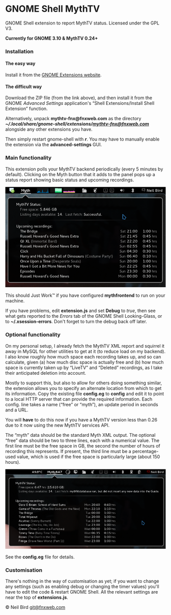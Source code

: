 GNOME Shell MythTV
==================

GNOME Shell extension to report MythTV status.  Licensed under the GPL V3.

**Currently for GNOME 3.10 & MythTV 0.24+**


### Installation

#### The easy way

Install it from the [GNOME Extensions website](https://extensions.gnome.org/).

#### The difficult way

Download the ZIP file (from the link above), and then install it from the GNOME
*Advanced Settings* application's “Shell Extensions/Install Shell Extension”
function.

Alternatively, unpack **mythtv-fnx<span>@</span>fnxweb.com** as the directory
***~/.local/share/gnome-shell/extensions/mythtv-fnx@fnxweb.com***
alongside any other extensions you have.

Then simply restart gnome-shell with ***<Alt-F2>r***.  You may have to manually
enable the extension via the **advanced-settings** GUI.


### Main functionality

This extension polls your MythTV backend periodically (every 5 minutes by
default).  Clicking on the Myth button that it adds to the panel pops up a
status report showing basic status and upcoming recordings.

![Screenshot](https://github.com/fnxweb/gnome-shell-mythtv/raw/master/images/screenshot-1.png)

This should Just Work™ if you have configured **mythfrontend** to run on your machine.

If you have problems, edit **extension.js** and set **Debug** to *true*, then
see what gets reported to the *Errors* tab of the GNOME Shell Looking-Glass, or
to **~/.xsession-errors**.  Don't forget to turn the debug back off later.


### Optional functionality

On my personal setup, I already fetch the MythTV XML report and squirrel it
away in MySQL for other utilities to get at it (to reduce load on my backend).
I also know roughly how much space each recording takes up, and so can
calculate, given (a) how much disc space is actually free and (b) how much
space is currently taken up by “LiveTV” and “Deleted” recordings, as I take
their anticipated deletion into account.

Mostly to support this, but also to allow for others doing something similar,
the extension allows you to specify an alternate location from which to get its
information.  Copy the existing file **config.eg** to **config** and edit it to
point to a local HTTP server that can provide the required information.  Each
config. line takes a name (“free” or “myth”), an update period in seconds and a
URL.

You will **have** to do this now if you have a MythTV version less than 0.26
due to it now using the new MythTV services API.

The “myth” data should be the standard Myth XML output.  The optional “free”
data should be two to three lines, each with a numerical value.  The first line
must be the free space in GB, the second the number of hours of recording this
represents.  If present, the third line must be a percentage-used value, which
is used if the free space is particularly large (about 150 hours).

![Screenshot](https://github.com/fnxweb/gnome-shell-mythtv/raw/master/images/screenshot-2.png)

See the **config.eg** file for details.


### Customisation

There's nothing in the way of customisation as yet;  if you want to change any
settings (such as enabling debug or changing the timer values) you'll have to
edit the code & restart GNOME Shell.  All the relevant settings are near the
top of **extensions.js**.


© Neil Bird  git@fnxweb.com
